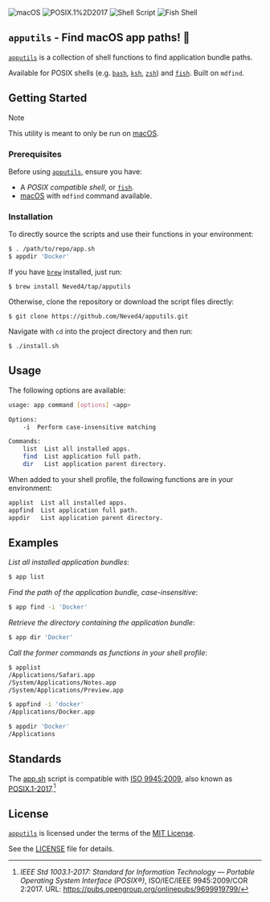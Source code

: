 
![macOS](https://img.shields.io/badge/macOS-000000?style=flat&logo=apple&logoColor=fff)
![POSIX.1%2D2017](https://img.shields.io/badge/POSIX.1&#8209;2017-00629B?logo=ieee&logoColor=fff&style=flat)
![Shell Script](https://img.shields.io/badge/Shell_Script-4EAA25?logo=gnubash&logoColor=fff&style=flat)
![Fish Shell](https://img.shields.io/badge/fish%20shell-34C534?logo=fishshell&logoColor=fff&style=flat)

## `apputils` - Find macOS app paths! 🚀

[`apputils`] is a collection of shell functions to find application bundle
paths.

Available for POSIX shells (e.g. [`bash`], [`ksh`], [`zsh`]) and [`fish`].
Built on `mdfind`.

## Getting Started

> [!NOTE]  
> This utility is meant to only be run on [macOS].

### Prerequisites

Before using [`apputils`], ensure you have:

- A _POSIX compatible shell_, or [`fish`].
- [macOS] with `mdfind` command available.

### Installation

To directly source the scripts and use their functions in your environment:
```sh
$ . /path/to/repo/app.sh
$ appdir 'Docker'
```

If you have [`brew`] installed, just run:
```console
$ brew install Neved4/tap/apputils
```

Otherwise, clone the repository or download the script files directly:
```console
$ git clone https://github.com/Neved4/apputils.git
```

Navigate with `cd` into the project directory and then run:
```console
$ ./install.sh
```

## Usage

The following options are available:
```sh
usage: app command [options] <app>

Options:
    -i  Perform case-insensitive matching

Commands:
    list  List all installed apps.
    find  List application full path.
    dir   List application parent directory.
```

When added to your shell profile, the following functions are in your
environment:
```sh
applist  List all installed apps.
appfind  List application full path.
appdir   List application parent directory.
```

## Examples

_List all installed application bundles_:
```sh
$ app list
```

_Find the path of the application bundle, case-insensitive_:
```sh
$ app find -i 'Docker'
```

_Retrieve the directory containing the application bundle_:
```sh
$ app dir 'Docker'
```

_Call the former commands as functions in your shell profile_:
```sh
$ applist
/Applications/Safari.app
/System/Applications/Notes.app
/System/Applications/Preview.app

$ appfind -i 'docker'
/Applications/Docker.app

$ appdir 'Docker'
/Applications
```

## Standards

The [app.sh](app.sh) script is compatible with [ISO
9945:2009][POSIX.1-2017], also known as [POSIX.1-2017].[^posix]

## License

[`apputils`] is licensed under the terms of the [MIT License].
   
See the [LICENSE](LICENSE) file for details.

[^posix]: _IEEE Std 1003.1-2017: Standard for Information Technology — Portable_
    _Operating System Interface (POSIX®)_, ISO/IEC/IEEE 9945:2009/COR
    2:2017. URL: https://pubs.opengroup.org/onlinepubs/9699919799/

[`apputils`]: https://github.com/Neved4/apputils
[`bash`]: https://www.gnu.org/software/bash/
[`brew`]: https://brew.sh/
[`fish`]: https://fishshell.com/
[`ksh`]: http://kornshell.com/
[`zsh`]: https://www.zsh.org/
[macOS]: https://www.apple.com/macos/
[MIT License]: https://opensource.org/license/mit/
[POSIX.1-2017]: https://pubs.opengroup.org/onlinepubs/9699919799/
